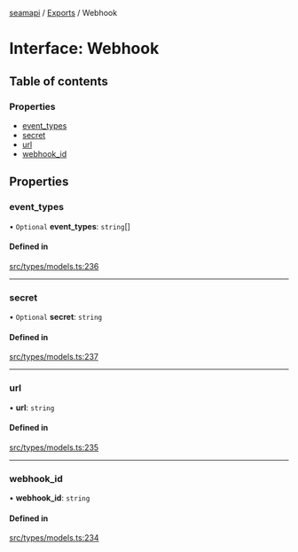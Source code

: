 [seamapi](../README.md) / [Exports](../modules.md) / Webhook

# Interface: Webhook

## Table of contents

### Properties

- [event\_types](Webhook.md#event_types)
- [secret](Webhook.md#secret)
- [url](Webhook.md#url)
- [webhook\_id](Webhook.md#webhook_id)

## Properties

### event\_types

• `Optional` **event\_types**: `string`[]

#### Defined in

[src/types/models.ts:236](https://github.com/seamapi/javascript/blob/main/src/types/models.ts#L236)

___

### secret

• `Optional` **secret**: `string`

#### Defined in

[src/types/models.ts:237](https://github.com/seamapi/javascript/blob/main/src/types/models.ts#L237)

___

### url

• **url**: `string`

#### Defined in

[src/types/models.ts:235](https://github.com/seamapi/javascript/blob/main/src/types/models.ts#L235)

___

### webhook\_id

• **webhook\_id**: `string`

#### Defined in

[src/types/models.ts:234](https://github.com/seamapi/javascript/blob/main/src/types/models.ts#L234)
